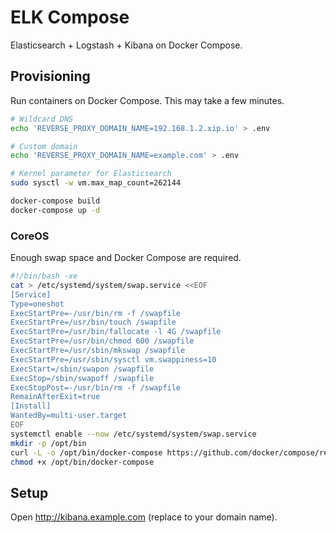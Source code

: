 # ELK Compose

Elasticsearch + Logstash + Kibana on Docker Compose.


## Provisioning

Run containers on Docker Compose.
This may take a few minutes.

```sh
# Wildcard DNS
echo 'REVERSE_PROXY_DOMAIN_NAME=192.168.1.2.xip.io' > .env

# Custom domain
echo 'REVERSE_PROXY_DOMAIN_NAME=example.com' > .env

# Kernel parameter for Elasticsearch
sudo sysctl -w vm.max_map_count=262144

docker-compose build
docker-compose up -d
```


### CoreOS

Enough swap space and Docker Compose are required.

```sh
#!/bin/bash -xe
cat > /etc/systemd/system/swap.service <<EOF
[Service]
Type=oneshot
ExecStartPre=-/usr/bin/rm -f /swapfile
ExecStartPre=/usr/bin/touch /swapfile
ExecStartPre=/usr/bin/fallocate -l 4G /swapfile
ExecStartPre=/usr/bin/chmod 600 /swapfile
ExecStartPre=/usr/sbin/mkswap /swapfile
ExecStartPre=/usr/sbin/sysctl vm.swappiness=10
ExecStart=/sbin/swapon /swapfile
ExecStop=/sbin/swapoff /swapfile
ExecStopPost=-/usr/bin/rm -f /swapfile
RemainAfterExit=true
[Install]
WantedBy=multi-user.target
EOF
systemctl enable --now /etc/systemd/system/swap.service
mkdir -p /opt/bin
curl -L -o /opt/bin/docker-compose https://github.com/docker/compose/releases/download/1.12.0/docker-compose-Linux-x86_64
chmod +x /opt/bin/docker-compose
```


## Setup

Open http://kibana.example.com (replace to your domain name).
